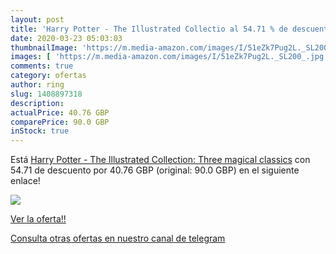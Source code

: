 ```yaml
---
layout: post
title: 'Harry Potter - The Illustrated Collectio al 54.71 % de descuento'
date: 2020-03-23 05:03:03
thumbnailImage: 'https://m.media-amazon.com/images/I/51eZk7Pug2L._SL200_.jpg'
images: [ 'https://m.media-amazon.com/images/I/51eZk7Pug2L._SL200_.jpg' ]
comments: true
category: ofertas
author: ring
slug: 1408897318
description:
actualPrice: 40.76 GBP
comparePrice: 90.0 GBP
inStock: true
---
```


Está [Harry Potter - The Illustrated Collection: Three magical classics](https://www.amazon.com/dp/1408897318/?tag=redken08-20) con 54.71 de descuento por 40.76 GBP (original: 90.0 GBP) en el siguiente enlace!

[![](https://m.media-amazon.com/images/I/51eZk7Pug2L._SL200_.jpg)](https://www.amazon.com/dp/1408897318/?tag=redken08-20)

[Ver la oferta!!](https://www.amazon.com/dp/1408897318/?tag=redken08-20)

[Consulta otras ofertas en nuestro canal de telegram](https://t.me/s/ofertas25)
